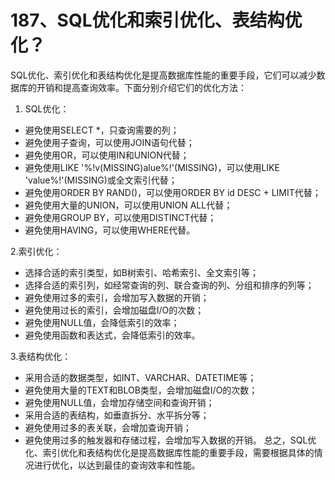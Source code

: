 # 187、SQL优化和索引优化、表结构优化？

SQL优化、索引优化和表结构优化是提高数据库性能的重要手段，它们可以减少数据库的开销和提高查询效率。下面分别介绍它们的优化方法：

1. SQL优化：

- 避免使用SELECT *，只查询需要的列；
- 避免使用子查询，可以使用JOIN语句代替；
- 避免使用OR，可以使用IN和UNION代替；
- 避免使用LIKE '%!v(MISSING)alue%!'(MISSING)，可以使用LIKE 'value%!'(MISSING)或全文索引代替；
- 避免使用ORDER BY RAND()，可以使用ORDER BY id DESC + LIMIT代替；
- 避免使用大量的UNION，可以使用UNION ALL代替；
- 避免使用GROUP BY，可以使用DISTINCT代替；
- 避免使用HAVING，可以使用WHERE代替。

2.索引优化：

- 选择合适的索引类型，如B树索引、哈希索引、全文索引等；
- 选择合适的索引列，如经常查询的列、联合查询的列、分组和排序的列等；
- 避免使用过多的索引，会增加写入数据的开销；
- 避免使用过长的索引，会增加磁盘I/O的次数；
- 避免使用NULL值，会降低索引的效率；
- 避免使用函数和表达式，会降低索引的效率。

3.表结构优化：

- 采用合适的数据类型，如INT、VARCHAR、DATETIME等；
- 避免使用大量的TEXT和BLOB类型，会增加磁盘I/O的次数；
- 避免使用NULL值，会增加存储空间和查询开销；
- 采用合适的表结构，如垂直拆分、水平拆分等；
- 避免使用过多的表关联，会增加查询开销；
- 避免使用过多的触发器和存储过程，会增加写入数据的开销。 总之，SQL优化、索引优化和表结构优化是提高数据库性能的重要手段，需要根据具体的情况进行优化，以达到最佳的查询效率和性能。 
